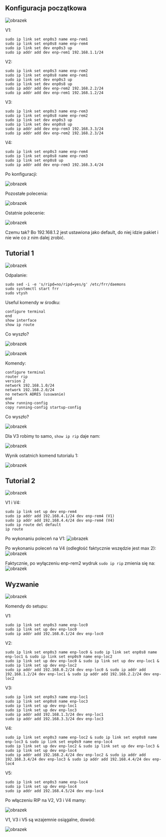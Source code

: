 ## Konfiguracja początkowa

![obrazek](t3z1.png)

V1:
```
sudo ip link set enp0s3 name enp-rem1
sudo ip link set enp0s8 name enp-rem4
sudo ip link set dev enp0s3 up
sudo ip addr add dev enp-rem1 192.168.1.1/24
```

V2: 
```
sudo ip link set enp0s3 name enp-rem2
sudo ip link set enp0s8 name enp-rem1
sudo ip link set dev enp0s3 up
sudo ip link set dev enp0s8 up
sudo ip addr add dev enp-rem2 192.168.2.2/24
sudo ip addr add dev enp-rem1 192.168.1.2/24
```

V3:
```
sudo ip link set enp0s3 name enp-rem3
sudo ip link set enp0s8 name enp-rem2
sudo ip link set dev enp0s3 up
sudo ip link set dev enp0s8 up
sudo ip addr add dev enp-rem3 192.168.3.3/24
sudo ip addr add dev enp-rem2 192.168.2.3/24
```

V4:
```
sudo ip link set enp0s3 name enp-rem4
sudo ip link set enp0s8 name enp-rem3
sudo ip link set enp0s8 up
sudo ip addr add dev enp-rem3 192.168.3.4/24
```

Po konfiguracji:

![obrazek](t3z2.png)

Pozostałe polecenia:

![obrazek](t3z3.png)

Ostatnie polecenie:

![obrazek](t3z4.png)

Czemu tak? Bo 192.168.1.2 jest ustawiona jako default, do niej idzie pakiet i nie wie co z nim dalej zrobić.

## Tutorial 1

![obrazek](t3z5.png)

Odpalanie:
```
sudo sed -i -e 's/ripd=no/ripd=yes/g' /etc/frr/daemons
sudo systemctl start frr
sudo vtysh
```

Useful komendy w środku:
```
configure terminal
end
show interface
show ip route
```

Co wyszło?

![obrazek](t3z6.png)

![obrazek](t3z7.png)

Komendy:
```
configure terminal
router rip
version 2
network 192.168.1.0/24
network 192.168.2.0/24
no network ADRES (usuwanie)
end
show running-config
copy running-config startup-config
```

Co wyszło?

![obrazek](t3z8.png)

Dla V3 robimy to samo, `show ip rip` daje nam:

![obrazek](t3z9.png)

Wynik ostatnich komend tutorialu 1:

![obrazek](t3z10.png)

## Tutorial 2

![obrazek](t3z11.png)

V1 i V4:
```
sudo ip link set up dev enp-rem4
sudo ip addr add 192.168.4.1/24 dev enp-rem4 (V1)
sudo ip addr add 192.168.4.4/24 dev enp-rem4 (V4)
sudo ip route del default
ip route
```

Po wykonaniu poleceń na V1:
![obrazek](t3z12.png)

Po wykonaniu poleceń na V4 (odległość faktycznie wszędzie jest max 2):
![obrazek](t3z13.png)

Faktycznie, po wyłączeniu enp-rem2 wydruk `sudo ip rip` zmienia się na:
![obrazek](t3z14.png)

## Wyzwanie

![obrazek](image.png)

Komendy do setupu:

V1:
```
sudo ip link set enp0s3 name enp-loc0
sudo ip link set up dev enp-loc0
sudo ip addr add 192.168.0.1/24 dev enp-loc0
```

V2:
```
sudo ip link set enp0s3 name enp-loc0 & sudo ip link set enp0s8 name enp-loc1 & sudo ip link set enp0s9 name enp-loc2
sudo ip link set up dev enp-loc0 & sudo ip link set up dev enp-loc1 & sudo ip link set up dev enp-loc2
sudo ip addr add 192.168.0.2/24 dev enp-loc0 & sudo ip addr add 192.168.1.2/24 dev enp-loc1 & sudo ip addr add 192.168.2.2/24 dev enp-loc2
```

V3:
```
sudo ip link set enp0s3 name enp-loc1
sudo ip link set enp0s8 name enp-loc3
sudo ip link set up dev enp-loc1
sudo ip link set up dev enp-loc3
sudo ip addr add 192.168.1.3/24 dev enp-loc1
sudo ip addr add 192.168.3.3/24 dev enp-loc3
```

V4:
```
sudo ip link set enp0s3 name enp-loc2 & sudo ip link set enp0s8 name enp-loc3 & sudo ip link set enp0s9 name enp-loc4
sudo ip link set up dev enp-loc2 & sudo ip link set up dev enp-loc3 & sudo ip link set up dev enp-loc4
sudo ip addr add 192.168.2.4/24 dev enp-loc2 & sudo ip addr add 192.168.3.4/24 dev enp-loc3 & sudo ip addr add 192.168.4.4/24 dev enp-loc4
```

V5:
```
sudo ip link set enp0s3 name enp-loc4
sudo ip link set up dev enp-loc4
sudo ip addr add 192.168.4.5/24 dev enp-loc4
```

Po włączeniu RIP na V2, V3 i V4 mamy:

![obrazek](t3z15.png)

V1, V3 i V5 są wzajemnie osiągalne, dowód:

![obrazek](t3z16.png)